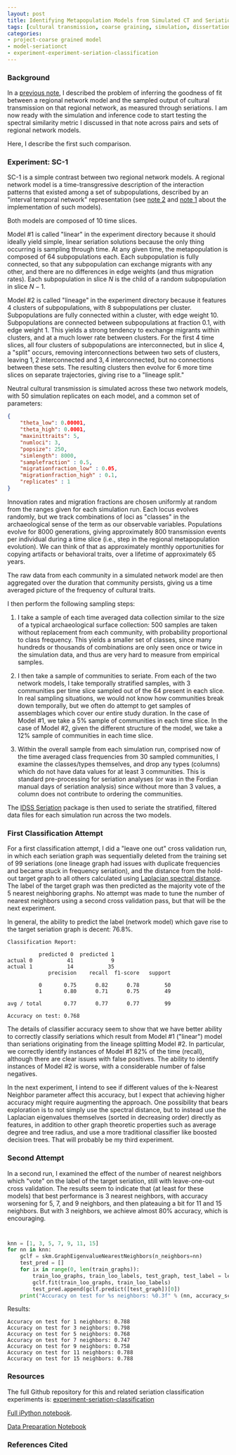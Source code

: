 ```yaml
---
layout: post
title: Identifying Metapopulation Models from Simulated CT and Seriations 
tags: [cultural transmission, coarse graining, simulation, dissertation, seriation, algorithms, ML]
categories:
- project-coarse grained model
- model-seriationct
- experiment-experiment-seriation-classification
---
```


### Background ###

In a [previous note](http://notebook.madsenlab.org/project-coarse%20grained%20model/model-seriationct/experiment-experiment-seriationct/2016/01/26/quantifying-similarity-seriations.html), I described the problem of inferring the goodness of fit between a regional network model and the sampled output of cultural transmission on that regional network, as measured through seriations.  I am now ready with the simulation and inference code to start testing the spectral similarity metric I discussed in that note across pairs and sets of regional network models.  

Here, I describe the first such comparison.

### Experiment:  SC-1 ###

SC-1 is a simple contrast between two regional network models.  A regional network model is a time-transgressive description of the interaction patterns that existed among a set of subpopulations, described by an "interval temporal network" representation (see [note 2](http://notebook.madsenlab.org/project-coarse%20grained%20model/model-seriationct/experiment-experiment-seriationct/2014/11/28/more-temporal-networks-python.html) and [note 1](http://notebook.madsenlab.org/project-coarse%20grained%20model/model-seriationct/experiment-experiment-seriationct/2014/07/28/implementing-temporal-networks-in-python.html) about the implementation of such models).  

Both models are composed of 10 time slices.

Model #1 is called "linear" in the experiment directory because it should ideally yield simple, linear seriation solutions because the only thing occurring is sampling through time.  At any given time, the metapopulation is composed of 64 subpopulations each.  Each subpopulation is fully connected, so that any subpopulation can exchange migrants with any other, and there are no differences in edge weights (and thus migration rates).  Each subpopulation in slice $N$ is the child of a random subpopulation in slice $N-1$.  

Model #2 is called "lineage" in the experiment directory because it features 4 clusters of subpopulations, with 8 subpopulations per cluster.  Subpopulations are fully connected within a cluster, with edge weight 10.  Subpopulations are connected between subpopulations at fraction 0.1, with edge weight 1.  This yields a strong tendency to exchange migrants within clusters, and at a much lower rate between clusters.  For the first 4 time slices, all four clusters of subpopulations are interconnected, but in slice 4, a "split" occurs, removing interconnections between two sets of clusters, leaving ${1,2}$ interconnected and ${3,4}$ interconnected, but no connections between these sets.  The resulting clusters then evolve for 6 more time slices on separate trajectories, giving rise to a "lineage split."

Neutral cultural transmission is simulated across these two network models, with 50 simulation replicates on each model, and a common set of parameters:

```json
{
    "theta_low": 0.00001,
    "theta_high": 0.0001,
    "maxinittraits": 5,
    "numloci": 3,
    "popsize": 250,
    "simlength": 8000,
    "samplefraction" : 0.5,
    "migrationfraction_low" : 0.05,
    "migrationfraction_high" : 0.1,
    "replicates" : 1
}
```
Innovation rates and migration fractions are chosen uniformly at random from the ranges given for each simulation run.  Each locus evolves randomly, but we track combinations of loci as "classes" in the archaeological sense of the term as our observable variables.  Populations evolve for 8000 generations, giving approximately 800 transmission events per individual during a time slice (i.e., step in the regional metapopulation evolution).  We can think of that as approximately monthly opportunities for copying artifacts or behavioral traits, over a lifetime of approximately 65 years.

The raw data from each community in a simulated network model are then aggregated over the duration that community persists, giving us a time averaged picture of the frequency of cultural traits.  

I then perform the following sampling steps:

1.  I take a sample of each time averaged data collection similar to the size of a typical archaeological surface collection:  500 samples are taken without replacement from each community, with probability proportional to class frequency.  This yields a smaller set of classes, since many hundreds or thousands of combinations are only seen once or twice in the simulation data, and thus are very hard to measure from empirical samples.

2.  I then take a sample of communities to seriate.  From each of the two network models, I take temporally stratified samples, with 3 communities per time slice sampled out of the 64 present in each slice.  In real sampling situations, we would not know how communities break down temporally, but we often do attempt to get samples of assemblages which cover our entire study duration.  In the case of Model #1, we take a 5% sample of communities in each time slice.  In the case of Model #2, given the different structure of the model, we take a 12% sample of communities in each time slice.  

3.  Within the overall sample from each simulation run, comprised now of the time averaged class frequencies from 30 sampled communities, I examine the classes/types themselves, and drop any types (columns) which do not have data values for at least 3 communities.  This is standard pre-processing for seriation analyses (or was in the Fordian manual days of seriation analysis) since without more than 3 values, a column does not contribute to ordering the communities.  

The [IDSS Seriation](https://github.com/clipo/idss-seriation) package is then used to seriate the stratified, filtered data files for each simulation run across the two models.  

### First Classification Attempt ###

For a first classification attempt, I did a "leave one out" cross validation run, in which each seriation graph was sequentially deleted from the training set of 99 seriations (one lineage graph had issues with duplicate frequencies and became stuck in frequency seriation), and the distance from the hold-out target graph to all others calculated using [Laplacian spectral distance](http://notebook.madsenlab.org/project-coarse%20grained%20model/model-seriationct/experiment-experiment-seriationct/2016/01/26/quantifying-similarity-seriations.html).  The label of the target graph was then predicted as the majority vote of the 5 nearest neighboring graphs.  No attempt was made to tune the number of nearest neighbors using a second cross validation pass, but that will be the next experiment.

In general, the ability to predict the label (network model) which gave rise to the target seriation graph is decent:  76.8%.  

```
Classification Report:

          predicted 0  predicted 1
actual 0           41            9
actual 1           14           35
             precision    recall  f1-score   support

          0       0.75      0.82      0.78        50
          1       0.80      0.71      0.75        49

avg / total       0.77      0.77      0.77        99

Accuracy on test: 0.768
```

The details of classifier accuracy seem to show that we have better ability to correctly classify seriations which result from Model #1 ("linear") model than seriations originating from the lineage splitting Model #2.  In particular, we correctly identify instances of Model #1 82% of the time (recall), although there are clear issues with false positives.  The ability to identify instances of Model #2 is worse, with a considerable number of false negatives.  

In the next experiment, I intend to see if different values of the k-Nearest Neighbor parameter affect this accuracy, but I expect that achieving higher accuracy might require augmenting the approach.  One possibility that bears exploration is to not simply use the spectral distance, but to instead use the Laplacian eigenvalues themselves (sorted in decreasing order) directly as features, in addition to other graph theoretic properties such as average degree and tree radius, and use a more traditional classifier like boosted decision trees.  That will probably be my third experiment.  

### Second Attempt ###

In a second run, I examined the effect of the number of nearest neighbors which "vote" on the label of the target seriation, still with leave-one-out cross validation.  The results seem to indicate that (at least for these models) that best performance is 3 nearest neighbors, with accuracy worsening for 5, 7, and 9 neighbors, and then plateauing a bit for 11 and 15 neighbors.  But with 3 neighbors, we achieve almost 80% accuracy, which is encouraging.  

```python


knn = [1, 3, 5, 7, 9, 11, 15]
for nn in knn:
    gclf = skm.GraphEigenvalueNearestNeighbors(n_neighbors=nn)
    test_pred = []
    for ix in range(0, len(train_graphs)):
        train_loo_graphs, train_loo_labels, test_graph, test_label = leave_one_out_cv(ix, train_graphs, train_labels)
        gclf.fit(train_loo_graphs, train_loo_labels)
        test_pred.append(gclf.predict([test_graph])[0])
    print("Accuracy on test for %s neighbors: %0.3f" % (nn, accuracy_score(train_labels, test_pred)))
```

Results:

```    
Accuracy on test for 1 neighbors: 0.788
Accuracy on test for 3 neighbors: 0.798
Accuracy on test for 5 neighbors: 0.768
Accuracy on test for 7 neighbors: 0.747
Accuracy on test for 9 neighbors: 0.758
Accuracy on test for 11 neighbors: 0.788
Accuracy on test for 15 neighbors: 0.788
```

### Resources ###

The full Github repository for this and related seriation classification experiments is:  [experiment-seriation-classification](https://github.com/mmadsen/experiment-seriation-classification)

[Full iPython notebook](http://nbviewer.jupyter.org/github/mmadsen/experiment-seriation-classification/blob/master/analysis/sc-1-3/sc-1-seriation-classification-analysis.ipynb).

[Data Preparation Notebook](http://nbviewer.jupyter.org/github/mmadsen/experiment-seriation-classification/blob/master/analysis/sc-1-3/sc-1-eigenvalue-classification-dataprep.ipynb)




### References Cited ###

